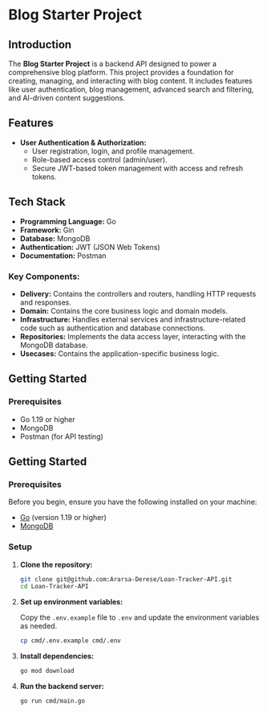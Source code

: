 # Blog Starter Project

## Introduction

The **Blog Starter Project** is a backend API designed to power a comprehensive blog platform. This project provides a foundation for creating, managing, and interacting with blog content. It includes features like user authentication, blog management, advanced search and filtering, and AI-driven content suggestions.

## Features

- **User Authentication & Authorization:**
  - User registration, login, and profile management.
  - Role-based access control (admin/user).
  - Secure JWT-based token management with access and refresh tokens.


## Tech Stack

- **Programming Language:** Go
- **Framework:** Gin
- **Database:** MongoDB
- **Authentication:** JWT (JSON Web Tokens)
- **Documentation:** Postman

### Key Components:

- **Delivery:** Contains the controllers and routers, handling HTTP requests and responses.
- **Domain:** Contains the core business logic and domain models.
- **Infrastructure:** Handles external services and infrastructure-related code such as authentication and database connections.
- **Repositories:** Implements the data access layer, interacting with the MongoDB database.
- **Usecases:** Contains the application-specific business logic.

## Getting Started

### Prerequisites

- Go 1.19 or higher
- MongoDB
- Postman (for API testing)


## Getting Started

### Prerequisites

Before you begin, ensure you have the following installed on your machine:

- [Go](https://golang.org/doc/install) (version 1.19 or higher)
- [MongoDB](https://www.mongodb.com/)

### Setup

1. **Clone the repository:**

    ```sh
    git clone git@github.com:Ararsa-Derese/Loan-Tracker-API.git
    cd Loan-Tracker-API
    ```
2. **Set up environment variables:**

    Copy the `.env.example` file to `.env` and update the environment variables as needed.

    ```sh
    cp cmd/.env.example cmd/.env
    ```

3. **Install dependencies:**

    ```sh
    go mod download
    ```

4. **Run the backend server:**

    ```sh
    go run cmd/main.go
    ```